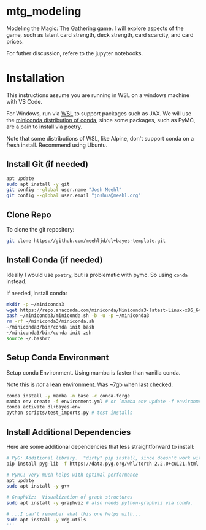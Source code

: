# mtg_modeling
Modeling the Magic: The Gathering game.  I will explore aspects of the game, such as latent card strength, deck strength, card scarcity, and card prices.

For futher discussion, refere to the jupyter notebooks.


# Installation

This instructions assume you are running in WSL on a windows machine with VS Code.  

For Windows, run via [WSL](https://learn.microsoft.com/en-us/windows/wsl/install) to support packages such as JAX.  We will use the [miniconda distribution of conda](https://docs.anaconda.com/miniconda/), since some packages, such as PyMC, are a pain to install via poetry.

Note that some distributions of WSL, like Alpine, don't support conda on a fresh install.  Recommend using Ubuntu.  



## Install Git (if needed)
```bash
apt update
sudo apt install -y git
git config --global user.name "Josh Meehl"
git config --global user.email "joshua@meehl.org"
```

## Clone Repo
To clone the git repository:

```bash
git clone https://github.com/meehljd/dl+bayes-template.git

```

## Install Conda (if needed)

Ideally I would use `poetry`, but is problematic with pymc.  So using `conda` instead.

If needed, install conda:
```bash
mkdir -p ~/miniconda3
wget https://repo.anaconda.com/miniconda/Miniconda3-latest-Linux-x86_64.sh -O ~/miniconda3/miniconda.sh
bash ~/miniconda3/miniconda.sh -b -u -p ~/miniconda3
rm -rf ~/miniconda3/miniconda.sh
~/miniconda3/bin/conda init bash
~/miniconda3/bin/conda init zsh
source ~/.bashrc

```

## Setup Conda Environment

Setup conda Environment.  Using mamba is faster than vanilla conda.

Note this is _not_ a lean environment.  Was ~7gb when last checked.

```bash
conda install -y mamba -n base -c conda-forge
mamba env create -f environment.yml # or `mamba env update -f environment.yml`
conda activate dl+bayes-env
python scripts/test_imports.py # test installs
```

## Install Additional Dependencies

Here are some additional dependencies that less straightforward to install:

```bash
# PyG: Additional library.  "dirty" pip install, since doesn't work with conda
pip install pyg-lib -f https://data.pyg.org/whl/torch-2.2.0+cu121.html 

# PyMC: Very much helps with optimal performance
apt update
sudo apt install -y g++

# GraphViz:  Visualization of graph structures
sudo apt install -y graphviz # also needs python-graphviz via conda.

# ...I can't remember what this one helps with...
sudo apt install -y xdg-utils
'''
